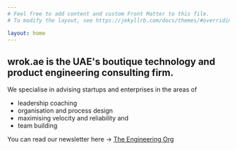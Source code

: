 ```yaml
---
# Feel free to add content and custom Front Matter to this file.
# To modify the layout, see https://jekyllrb.com/docs/themes/#overriding-theme-defaults

layout: home
---
```

## wrok.ae is the UAE's boutique technology and product engineering consulting firm.

We specialise in advising startups and enterprises in the areas of
- leadership coaching
- organisation and process design
- maximising velocity and reliability and
- team building

You can read our newsletter here -> [The Engineering Org](https://engineeringorg.com)




